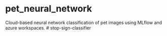# pet_neural_network
Cloud-based neural network classification of pet images using MLflow and azure workspaces.
#   s t o p - s i g n - c l a s s i f i e r  
 